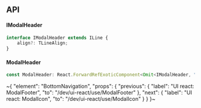 

## API

#### IModalHeader

```ts
interface IModalHeader extends ILine {
    align?: TLineAlign;
}
```

#### ModalHeader

```ts
const ModalHeader: React.ForwardRefExoticComponent<Omit<IModalHeader, "ref"> & React.RefAttributes<unknown>>;
```


~{
  "element": "BottomNavigation",
  "props": {
    "previous": {
      "label": "UI react: ModalFooter",
      "to": "/dev/ui-react/use/ModalFooter"
    },
    "next": {
      "label": "UI react: ModalIcon",
      "to": "/dev/ui-react/use/ModalIcon"
    }
  }
}~
